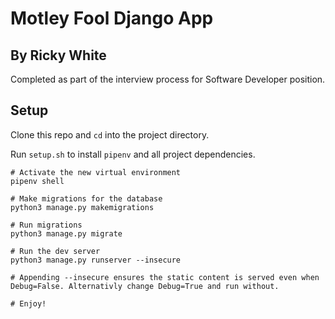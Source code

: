 # Motley Fool Django App

## By Ricky White

Completed as part of the interview process for Software Developer position. 

## Setup

Clone this repo and `cd` into the project directory.

Run `setup.sh` to install `pipenv` and all project dependencies.

``` shell
# Activate the new virtual environment
pipenv shell

# Make migrations for the database
python3 manage.py makemigrations

# Run migrations
python3 manage.py migrate

# Run the dev server
python3 manage.py runserver --insecure

# Appending --insecure ensures the static content is served even when Debug=False. Alternativly change Debug=True and run without.

# Enjoy!